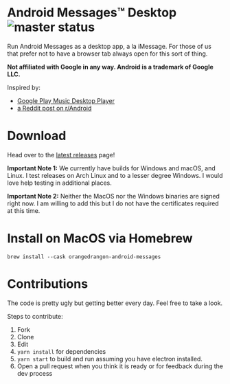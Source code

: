 # Android Messages™ Desktop ![master status](https://github.com/OrangeDrangon/android-messages-desktop/actions/workflows/master.yml/badge.svg)

Run Android Messages as a desktop app, a la iMessage. For those of us that prefer not to have a browser tab always open for this sort of thing.

**Not affiliated with Google in any way. Android is a trademark of Google LLC.**

Inspired by:

- [Google Play Music Desktop Player](https://github.com/MarshallOfSound/Google-Play-Music-Desktop-Player-UNOFFICIAL-)
- [a Reddit post on r/Android](https://www.reddit.com/r/Android/comments/8shv6q/web_messages/e106a8r/)

# Download

Head over to the [latest releases](https://github.com/OrangeDrangon/android-messages-desktop/releases/latest) page!

**Important Note 1:** We currently have builds for Windows and macOS, and Linux. I test releases on Arch Linux and to a lesser degree Windows. I would love help testing in additional places.

**Important Note 2:** Neither the MacOS nor the Windows binaries are signed right now. I am willing to add this but I do not have the certificates required at this time.

# Install on MacOS via Homebrew
`brew install --cask orangedrangon-android-messages`

# Contributions

The code is pretty ugly but getting better every day. Feel free to take a look.

Steps to contribute:
1. Fork
2. Clone
3. Edit
4. `yarn install` for dependencies
5. `yarn start` to build and run assuming you have electron installed.
6. Open a pull request when you think it is ready or for feedback during the dev process
